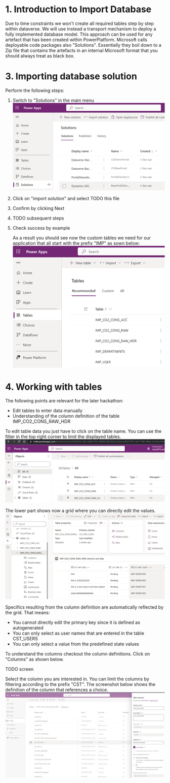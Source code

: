 # 1. Introduction to Import Database

Due to time constraints we won't create all required tables step by step within dataverse. We will use instead a transport mechanism to deploy a fully implemented database model. This approach can be used for any artefact that has been created within PowerPlatform. Microsoft calls deployable code packages also "Solutions". Essentially they boil down to a Zip file that contains the artefacts in an internal Microsoft format that you should always treat as black box.

# 3. Importing database solution

Perform the following steps:
1. Switch to "Solutions" in the main menu
<br><img src="./images/imp_sol_step_start.png" /><br>

2. Click on "import solution" and select TODO this file

3. Confirm by clicking Next

4. TODO subsequent steps

5. Check success by example

   As a result you should see now the custom tables we need for our application that all start with the prefix "IMP" as sown below:
   <br><img src="./images/imp_sol_step_check.png" /><br>

# 4. Working with tables

The following points are relevant for the later hackathon:
* Edit tables to enter data manually
* Understanding of the column definition of the table IMP_CO2_CONS_RAW_HDR

To edit table data you just have to click on the table name. You can use the filter in the top right corner to limit the displayed tables.
<br><img src="./images/work_tables_open_table.png" /><br>

The lower part shows now a grid where you can directly edit the values.
<br><img src="./images/work_tables_edit_data.png" /><br>

Specifics resulting from the column definition are automatically reflected by the grid. That means:
* You cannot directly edit the primary key since it is defined as autogenerated
* You can only select as user names that are entered in the table CST_USERS
* You can only select a value from the predefined state values

To understand the columns checkout the column definitions. Click on "Columns" as shown below.

TODO screen

Select the column you are interested in. You can limit the columns by filtering according to the prefix "CST". The screenshot below shows the definition of the column that references a choice.
<br><img src="./images/work_tables_check_col_def.png" /><br>

